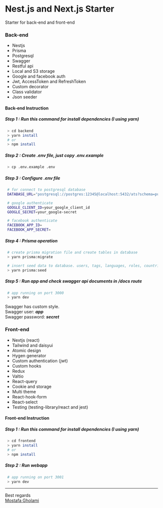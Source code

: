 <!-- @format -->

# Nest.js and Next.js Starter

Starter for back-end and front-end

### Back-end

-   Nestjs
-   Prisma
-   Postgresql
-   Swagger
-   Restful api
-   Local and S3 storage
-   Google and facebook auth
-   Jwt, AccessToken and RefreshToken
-   Custom decorator
-   Class validator
-   Json seeder

#### Back-end Instruction

##### Step 1 : Run this command for install dependencies (I using yarn)

```sh
 > cd backend
 > yarn install
 # or
 > npm install
```

##### Step 2 : Create .env file, just copy .env.example

```sh
 > cp .env.example .env
```

##### Step 3 : Configure .env file

```sh
 # for connect to postgresql database
 DATABASE_URL="postgresql://postgres:12345@localhost:5432/ats?schema=public"

 # google authenticate
 GOOGLE_CLIENT_ID=your_google_client_id
 GOOGLE_SECRET=your_google-secret

 # facebook authenticate
 FACEBOOK_APP_ID=
 FACEBOOK_APP_SECRET=
```

##### Step 4 : Prisma operation

```sh
 # create prisma migration file and create tables in database
 > yarn prisma:migrate

 # insert seed data to database. users, tags, languages, roles, countries info
 > yarn prisma:seed
```

##### Step 5 : Run app and check swagger api documents in **_/docs_** route

```sh
 # app running on port 3000
 > yarn dev
```

Swagger has custom style. <br />
Swagger user: **_app_** <br/>
Swagger password: **_secret_**

### Front-end

-   Nextjs (react)
-   Tailwind and daisyui
-   Atomic design
-   Hygen generator
-   Custom authentication (jwt)
-   Custom hooks
-   Redux
-   Valtio
-   React-query
-   Cookie and storage
-   Multi theme
-   React-hook-form
-   React-select
-   Testing (testing-library/react and jest)

#### Front-end Instruction

##### Step 1 : Run this command for install dependencies (I using yarn)

```sh
 > cd frontend
 > yarn install
 # or
 > npm install
```

##### Step 2 : Run webapp

```sh
 # app running on port 3001
 > yarn dev
```

---

Best regards <br />
[Mostafa Gholami](https://gitlab.com/mst-ghi)
